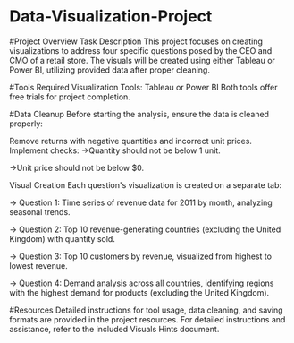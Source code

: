 # Data-Visualization-Project

#Project Overview
Task Description
This project focuses on creating visualizations to address four specific questions posed by the CEO and CMO of a retail store. The visuals will be created using either Tableau or Power BI, utilizing provided data after proper cleaning.

#Tools Required
Visualization Tools: Tableau or Power BI
Both tools offer free trials for project completion.

#Data Cleanup
Before starting the analysis, ensure the data is cleaned properly:

Remove returns with negative quantities and incorrect unit prices.
Implement checks:
->Quantity should not be below 1 unit.

->Unit price should not be below $0.

Visual Creation
Each question's visualization is created on a separate tab:

-> Question 1: Time series of revenue data for 2011 by month, analyzing seasonal trends.  

-> Question 2: Top 10 revenue-generating countries (excluding the United Kingdom) with quantity sold.

-> Question 3: Top 10 customers by revenue, visualized from highest to lowest revenue.

-> Question 4: Demand analysis across all countries, identifying regions with the highest demand for products (excluding the United Kingdom).

#Resources
Detailed instructions for tool usage, data cleaning, and saving formats are provided in the project resources.
For detailed instructions and assistance, refer to the included Visuals Hints document.
